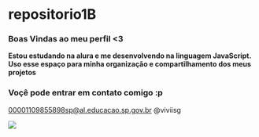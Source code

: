 # repositorio1B

### Boas Vindas ao meu perfil <3

 **Estou estudando na alura e me desenvolvendo na linguagem JavaScript.**
 **Uso esse espaço para minha organização e compartilhamento dos meus projetos**

 ### Voçê pode entrar em contato comigo :p

 00001109855898sp@al.educacao.sp.gov.br
 @viviisg

 ![](https://i.giphy.com/media/v1.Y2lkPTc5MGI3NjExN25jbWoyYnltMDFtaXUwaWtrc3ZldmY5MmNqcjNzbnVzcmZ1eXp3YiZlcD12MV9pbnRlcm5hbF9naWZfYnlfaWQmY3Q9Zw/92YG8KKSjYhMc/giphy.gif)

